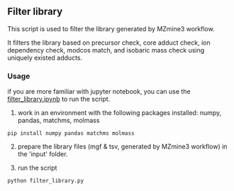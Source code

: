 
## Filter library

This script is used to filter the library generated by MZmine3 workflow.

It filters the library based on precursor check, core adduct check, ion dependency check, modcos match, and isobaric mass check using uniquely existed adducts.


### Usage

if you are more familiar with jupyter notebook, you can use the [filter_library.ipynb](filter_library.ipynb) to run the script.

1. work in an environment with the following packages installed: numpy, pandas, matchms, molmass
```commandline
pip install numpy pandas matchms molmass
```

2. prepare the library files (mgf & tsv, generated by MZmine3 workflow) in the 'input' folder.

3. run the script
```commandline
python filter_library.py
```
